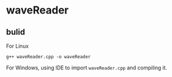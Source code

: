 # waveReader
## bulid
For Linux
```
g++ waveReader.cpp -o waveReader
```
For Windows, using IDE to import `waveReader.cpp` and compiling it.
